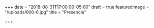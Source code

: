 +++
date = "2018-08-31T17:00:00-05:00"
draft = true
featuredimage = "/uploads/600-6.jpg"
title = "Presencia"

+++

